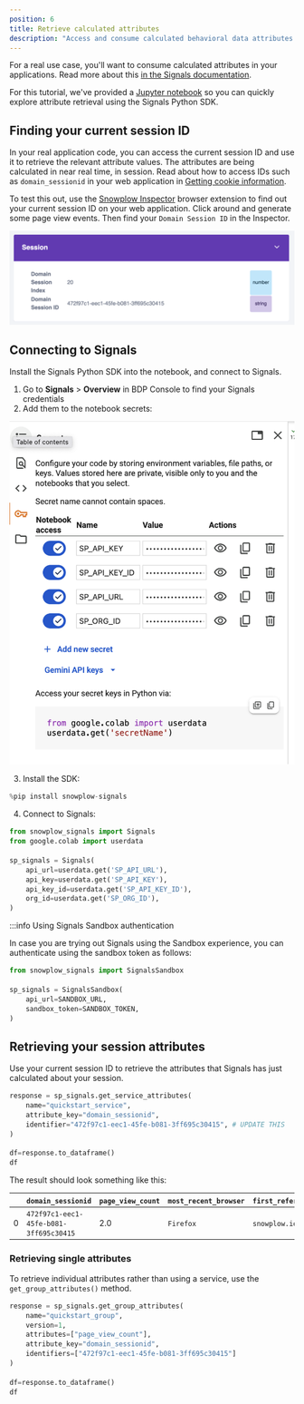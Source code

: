 ```yaml
---
position: 6
title: Retrieve calculated attributes
description: "Access and consume calculated behavioral data attributes from the Snowplow Signals Profiles Store using the Python SDK."
---
```


For a real use case, you'll want to consume calculated attributes in your applications. Read more about this [in the Signals documentation](/docs/signals/retrieve-attributes/).

For this tutorial, we've provided a [Jupyter notebook](https://colab.research.google.com/github/snowplow-incubator/signals-notebooks/blob/main/quickstart.ipynb) so you can quickly explore attribute retrieval using the Signals Python SDK.

## Finding your current session ID

In your real application code, you can access the current session ID and use it to retrieve the relevant attribute values. The attributes are being calculated in near real time, in session. Read about how to access IDs such as `domain_sessionid` in your web application in [Getting cookie information](/docs/sources/trackers/web-trackers/cookies-and-local-storage/getting-cookie-values/#getdomainuserid).

To test this out, use the [Snowplow Inspector](/docs/data-product-studio/data-quality/snowplow-inspector/) browser extension to find out your current session ID on your web application. Click around and generate some page view events. Then find your `Domain Session ID` in the Inspector.

![Screenshot showing the session ID in the Snowplow Inspector](./images/inspector-session.png)

## Connecting to Signals

Install the Signals Python SDK into the notebook, and connect to Signals.

1. Go to **Signals** > **Overview** in BDP Console to find your Signals credentials
2. Add them to the notebook secrets:

![Screenshot showing how to add secrets](./images/notebook-secrets.png)

3. Install the SDK:

```python
%pip install snowplow-signals
```

4. Connect to Signals:

```python
from snowplow_signals import Signals
from google.colab import userdata

sp_signals = Signals(
    api_url=userdata.get('SP_API_URL'),
    api_key=userdata.get('SP_API_KEY'),
    api_key_id=userdata.get('SP_API_KEY_ID'),
    org_id=userdata.get('SP_ORG_ID'),
)
```

:::info Using Signals Sandbox authentication

In case you are trying out Signals using the Sandbox experience, you can authenticate using the sandbox token as follows:

```py
from snowplow_signals import SignalsSandbox

sp_signals = SignalsSandbox(
    api_url=SANDBOX_URL,
    sandbox_token=SANDBOX_TOKEN,
)
```

## Retrieving your session attributes

Use your current session ID to retrieve the attributes that Signals has just calculated about your session.

```python
response = sp_signals.get_service_attributes(
    name="quickstart_service",
    attribute_key="domain_sessionid",
    identifier="472f97c1-eec1-45fe-b081-3ff695c30415", # UPDATE THIS
)

df=response.to_dataframe()
df
```

The result should look something like this:

|     | `domain_sessionid`                     | `page_view_count` | `most_recent_browser` | `first_referrer` |
| --- | -------------------------------------- | ----------------- | --------------------- | ---------------- |
| 0   | `472f97c1-eec1-45fe-b081-3ff695c30415` | 2.0               | `Firefox`             | `snowplow.io`    |

### Retrieving single attributes

To retrieve individual attributes rather than using a service, use the `get_group_attributes()` method.

```python
response = sp_signals.get_group_attributes(
    name="quickstart_group",
    version=1,
    attributes=["page_view_count"],
    attribute_key="domain_sessionid",
    identifiers=["472f97c1-eec1-45fe-b081-3ff695c30415"]
)

df=response.to_dataframe()
df
```
